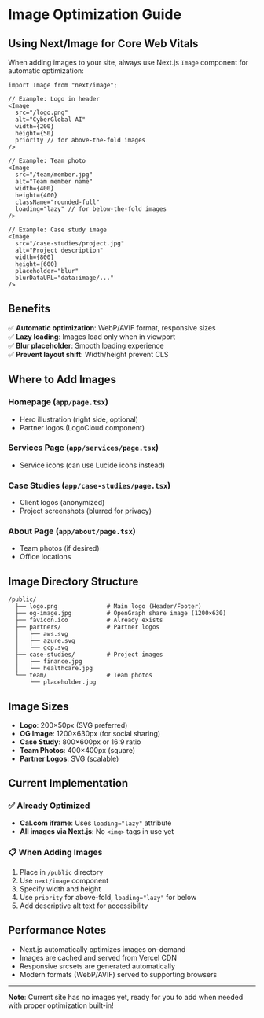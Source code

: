 # Image Optimization Guide

## Using Next/Image for Core Web Vitals

When adding images to your site, always use Next.js `Image` component for automatic optimization:

```tsx
import Image from "next/image";

// Example: Logo in header
<Image 
  src="/logo.png"
  alt="CyberGlobal AI"
  width={200}
  height={50}
  priority // for above-the-fold images
/>

// Example: Team photo
<Image 
  src="/team/member.jpg"
  alt="Team member name"
  width={400}
  height={400}
  className="rounded-full"
  loading="lazy" // for below-the-fold images
/>

// Example: Case study image
<Image 
  src="/case-studies/project.jpg"
  alt="Project description"
  width={800}
  height={600}
  placeholder="blur"
  blurDataURL="data:image/..."
/>
```

## Benefits

✅ **Automatic optimization**: WebP/AVIF format, responsive sizes  
✅ **Lazy loading**: Images load only when in viewport  
✅ **Blur placeholder**: Smooth loading experience  
✅ **Prevent layout shift**: Width/height prevent CLS  

## Where to Add Images

### Homepage (`app/page.tsx`)
- Hero illustration (right side, optional)
- Partner logos (LogoCloud component)

### Services Page (`app/services/page.tsx`)
- Service icons (can use Lucide icons instead)

### Case Studies (`app/case-studies/page.tsx`)
- Client logos (anonymized)
- Project screenshots (blurred for privacy)

### About Page (`app/about/page.tsx`)
- Team photos (if desired)
- Office locations

## Image Directory Structure

```
/public/
  ├── logo.png              # Main logo (Header/Footer)
  ├── og-image.jpg          # OpenGraph share image (1200×630)
  ├── favicon.ico           # Already exists
  ├── partners/             # Partner logos
  │   ├── aws.svg
  │   ├── azure.svg
  │   └── gcp.svg
  ├── case-studies/         # Project images
  │   ├── finance.jpg
  │   └── healthcare.jpg
  └── team/                 # Team photos
      └── placeholder.jpg
```

## Image Sizes

- **Logo**: 200×50px (SVG preferred)
- **OG Image**: 1200×630px (for social sharing)
- **Case Study**: 800×600px or 16:9 ratio
- **Team Photos**: 400×400px (square)
- **Partner Logos**: SVG (scalable)

## Current Implementation

### ✅ Already Optimized
- **Cal.com iframe**: Uses `loading="lazy"` attribute
- **All images via Next.js**: No `<img>` tags in use yet

### 📋 When Adding Images
1. Place in `/public` directory
2. Use `next/image` component
3. Specify width and height
4. Use `priority` for above-fold, `loading="lazy"` for below
5. Add descriptive alt text for accessibility

## Performance Notes

- Next.js automatically optimizes images on-demand
- Images are cached and served from Vercel CDN
- Responsive srcsets are generated automatically
- Modern formats (WebP/AVIF) served to supporting browsers

---

**Note**: Current site has no images yet, ready for you to add when needed with proper optimization built-in!


